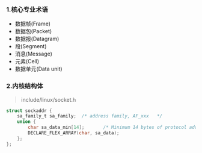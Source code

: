 ### 1.核心专业术语
- 数据帧(Frame)
- 数据包(Packet)
- 数据报(Datagram)
- 段(Segment)
- 消息(Message)
- 元素(Cell)
- 数据单元(Data unit)
### 2.内核结构体
> include/linux/socket.h
```c
struct sockaddr {
	sa_family_t	sa_family;	/* address family, AF_xxx	*/
	union {
		char sa_data_min[14];		/* Minimum 14 bytes of protocol address	*/
		DECLARE_FLEX_ARRAY(char, sa_data);
	};
};
```
